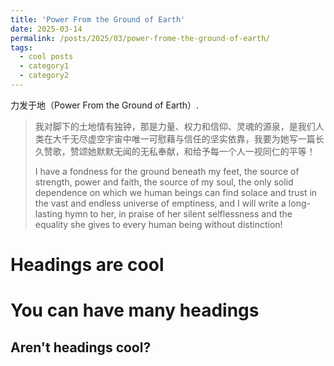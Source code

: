 ```yaml
---
title: 'Power From the Ground of Earth'
date: 2025-03-14
permalink: /posts/2025/03/power-frome-the-ground-of-earth/
tags:
  - cool posts
  - category1
  - category2
---
```

力发于地（Power From the Ground of Earth）.
> 我对脚下的土地情有独钟，那是力量、权力和信仰、灵魂的源泉，是我们人类在大千无尽虚空宇宙中唯一可慰藉与信任的坚实依靠，我要为她写一篇长久赞歌，赞颂她默默无闻的无私奉献，和给予每一个人一视同仁的平等！
> 
> I have a fondness for the ground beneath my feet, the source of strength, power and faith, the source of my soul, the only solid dependence on which we human beings can find solace and trust in the vast and endless universe of emptiness, and I will write a long-lasting hymn to her, in praise of her silent selflessness and the equality she gives to every human being without distinction!

Headings are cool
======

You can have many headings
======

Aren't headings cool?
------
